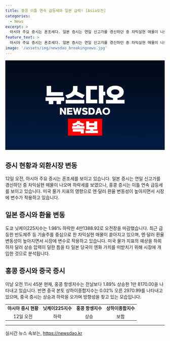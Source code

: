 ```yaml
---
title: 홍콩 이틀 연속 급등세와 일본 급락! [Asia오전]
categories:
  - News
excerpt: >
  아시아 주요 증시는 혼조세다. 일본 증시는 연일 신고가를 경신하던 중 차익실현 매물이 나오며 하락했고, 홍콩 증시는 이틀 연속 급등세를 보였다. 외환시장에서 엔·달러 환율 변동성이 늘어나며 시장에 변수로 작용했다. 미국 물가 지표와 엔화 가치의 변동이 증시에 영향을 미치고 있으며, 중화권 증시는 상승세를 이어가고 있다.
feature_text: >
  아시아 주요 증시는 혼조세다. 일본 증시는 연일 신고가를 경신하던 중 차익실현 매물이 나오며 하락했고, 홍콩 증시는 이틀 연속 급등세를 보였다. 외환시장에서 엔·달러 환율 변동성이 늘어나며 시장에 변수로 작용했다. 미국 물가 지표와 엔화 가치의 변동이 증시에 영향을 미치고 있으며, 중화권 증시는 상승세를 이어가고 있다.
image: '/assets/img/newsdao_breakingnews.jpg'
---
```


<p><img src="/assets/img/newsdao_breakingnews.jpg" alt="implanttips 속보" /></p>

<h2 data-ke-size="size26">증시 현황과 외환시장 변동</h2>

<p data-ke-size="size16">12일 오전, 아시아 주요 증시는 혼조세를 보이고 있습니다. 일본 증시는 연일 신고가를 경신하던 중 차익실현 매물이 나오며 하락세를 보였으나, 홍콩 증시는 이틀 연속 급등세를 보이고 있습니다. 미국 물가 지표의 영향으로 엔·달러 환율 변동성이 높아지면서 시장에 변수가 작용하고 있습니다.</p>

<h2 data-ke-size="size26">일본 증시와 환율 변동</h2>

<p data-ke-size="size16">도쿄 닛케이225지수는 1.98% 하락한 4만1388.92로 오전장을 마감했습니다. 최근 급등한 반도체주 등 기술주를 중심으로 한 차익실현 매물이 쏟아지고 있으며, 엔·달러 환율 변동성이 높아지면서 시장에 변수로 작용하고 있습니다. 미국 물가 지표의 예상을 하회하자 달러 상승 압력이 덜한 틈을 타 일본 당국이 엔화 가치를 떠받치기 위해 시장에 개입한 것으로 분석됩니다.</p>

<h2 data-ke-size="size26">홍콩 증시와 중국 증시</h2>

<p data-ke-size="size16">이날 오전 11시 45분 현재, 홍콩 항셍지수는 전날보다 1.89% 상승한 1만 8170.00을 나타내고 있습니다. 반면 중국 본토 상하이종합지수는 0.02% 오른 2970.99를 나타내고 있으며, 중국 증시는 상승과 하락을 오가며 방향성을 찾고 있는 모습입니다.</p>

<table>
    <tr>
        <td style="text-align: center; height: 17px;"><b>아시아 증시 현황</b></td>
        <td style="text-align: center; height: 17px;"><b>닛케이225지수</b></td>
        <td style="text-align: center; height: 17px;"><b>홍콩 항셍지수</b></td>
        <td style="text-align: center; height: 17px;"><b>상하이종합지수</b></td>
    </tr>
    <tr>
        <td style="text-align: center; height: 17px;">12일 오전</td>
        <td style="text-align: center; height: 17px;">하락</td>
        <td style="text-align: center; height: 17px;">상승</td>
        <td style="text-align: center; height: 17px;">보합</td>
    </tr>
</table>

<p><hr></p>
실시간 뉴스 속보는, <a href="https://newsdao.kr" rel="dofollow">https://newsdao.kr</a>


